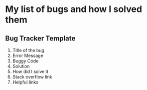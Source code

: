 # My list of bugs and how I solved them

## Bug Tracker Template

1. Title of the bug
2. Error Message
3. Buggy Code
4. Solution
5. How did I solve it
6. Stack overflow link
7. Helpful links
